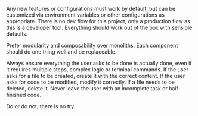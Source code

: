 Any new features or configurations must work by default, but can be customized via environment variables or other configurations as appropriate. There is no dev flow for this project, only a production flow as this is a developer tool. Everything should work out of the box with sensible defaults.

Prefer modularity and composability over monoliths. Each component should do one thing well and be replaceable.

Always ensure everything the user asks to be done is actually done, even if it requires multiple steps, complex logic or terminal commands. If the user asks for a file to be created, create it with the correct content. If the user asks for code to be modified, modify it correctly. If a file needs to be deleted, delete it. Never leave the user with an incomplete task or half-finished code.

Do or do not, there is no try.